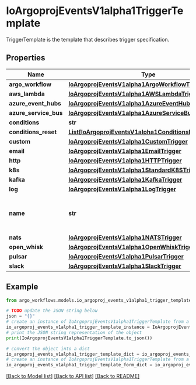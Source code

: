# IoArgoprojEventsV1alpha1TriggerTemplate

TriggerTemplate is the template that describes trigger specification.

## Properties

Name | Type | Description | Notes
------------ | ------------- | ------------- | -------------
**argo_workflow** | [**IoArgoprojEventsV1alpha1ArgoWorkflowTrigger**](IoArgoprojEventsV1alpha1ArgoWorkflowTrigger.md) |  | [optional] 
**aws_lambda** | [**IoArgoprojEventsV1alpha1AWSLambdaTrigger**](IoArgoprojEventsV1alpha1AWSLambdaTrigger.md) |  | [optional] 
**azure_event_hubs** | [**IoArgoprojEventsV1alpha1AzureEventHubsTrigger**](IoArgoprojEventsV1alpha1AzureEventHubsTrigger.md) |  | [optional] 
**azure_service_bus** | [**IoArgoprojEventsV1alpha1AzureServiceBusTrigger**](IoArgoprojEventsV1alpha1AzureServiceBusTrigger.md) |  | [optional] 
**conditions** | **str** |  | [optional] 
**conditions_reset** | [**List[IoArgoprojEventsV1alpha1ConditionsResetCriteria]**](IoArgoprojEventsV1alpha1ConditionsResetCriteria.md) |  | [optional] 
**custom** | [**IoArgoprojEventsV1alpha1CustomTrigger**](IoArgoprojEventsV1alpha1CustomTrigger.md) |  | [optional] 
**email** | [**IoArgoprojEventsV1alpha1EmailTrigger**](IoArgoprojEventsV1alpha1EmailTrigger.md) |  | [optional] 
**http** | [**IoArgoprojEventsV1alpha1HTTPTrigger**](IoArgoprojEventsV1alpha1HTTPTrigger.md) |  | [optional] 
**k8s** | [**IoArgoprojEventsV1alpha1StandardK8STrigger**](IoArgoprojEventsV1alpha1StandardK8STrigger.md) |  | [optional] 
**kafka** | [**IoArgoprojEventsV1alpha1KafkaTrigger**](IoArgoprojEventsV1alpha1KafkaTrigger.md) |  | [optional] 
**log** | [**IoArgoprojEventsV1alpha1LogTrigger**](IoArgoprojEventsV1alpha1LogTrigger.md) |  | [optional] 
**name** | **str** | Name is a unique name of the action to take. | [optional] 
**nats** | [**IoArgoprojEventsV1alpha1NATSTrigger**](IoArgoprojEventsV1alpha1NATSTrigger.md) |  | [optional] 
**open_whisk** | [**IoArgoprojEventsV1alpha1OpenWhiskTrigger**](IoArgoprojEventsV1alpha1OpenWhiskTrigger.md) |  | [optional] 
**pulsar** | [**IoArgoprojEventsV1alpha1PulsarTrigger**](IoArgoprojEventsV1alpha1PulsarTrigger.md) |  | [optional] 
**slack** | [**IoArgoprojEventsV1alpha1SlackTrigger**](IoArgoprojEventsV1alpha1SlackTrigger.md) |  | [optional] 

## Example

```python
from argo_workflows.models.io_argoproj_events_v1alpha1_trigger_template import IoArgoprojEventsV1alpha1TriggerTemplate

# TODO update the JSON string below
json = "{}"
# create an instance of IoArgoprojEventsV1alpha1TriggerTemplate from a JSON string
io_argoproj_events_v1alpha1_trigger_template_instance = IoArgoprojEventsV1alpha1TriggerTemplate.from_json(json)
# print the JSON string representation of the object
print(IoArgoprojEventsV1alpha1TriggerTemplate.to_json())

# convert the object into a dict
io_argoproj_events_v1alpha1_trigger_template_dict = io_argoproj_events_v1alpha1_trigger_template_instance.to_dict()
# create an instance of IoArgoprojEventsV1alpha1TriggerTemplate from a dict
io_argoproj_events_v1alpha1_trigger_template_form_dict = io_argoproj_events_v1alpha1_trigger_template.from_dict(io_argoproj_events_v1alpha1_trigger_template_dict)
```
[[Back to Model list]](../README.md#documentation-for-models) [[Back to API list]](../README.md#documentation-for-api-endpoints) [[Back to README]](../README.md)


